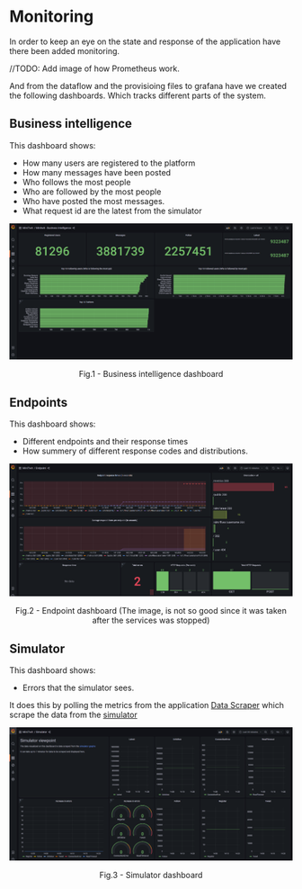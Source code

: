 # Monitoring

In order to keep an eye on the state and response of the application have there been added monitoring.

//TODO: Add image of how Prometheus work.


And from the dataflow and the provisioing files to grafana have we created the following dashboards.
Which tracks different parts of the system. 

## Business intelligence 

This dashboard shows:
- How many users are registered to the platform
- How many messages have been posted
- Who follows the most people
- Who are followed by the most people
- Who have posted the most messages.
- What request id are the latest from the simulator

<p align = "center">
<img src = "./Grafana-Business-Intelligence.png">
</p>
<p align = "center">
Fig.1 - Business intelligence dashboard
</p>


## Endpoints

This dashboard shows:

- Different endpoints and their response times
- How summery of different response codes and distributions.

<p align = "center">
<img src = "./Grafana-Endpoint.png">
</p>
<p align = "center">
Fig.2 - Endpoint dashboard (The image, is not so good since it was taken after the services was stopped)
</p>

## Simulator

This dashboard shows:

- Errors that the simulator sees.

It does this by polling the metrics from the application [Data Scraper](https://github.com/DevelOpsITU/DataScraper) 
which scrape the data from the [simulator](http://164.92.246.227/status.html)

<p align = "center">
<img src = "./Grafana-Simulator.png">
</p>
<p align = "center">
Fig.3 - Simulator dashboard
</p>

